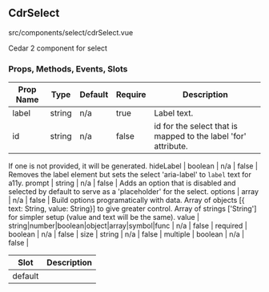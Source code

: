 ## CdrSelect


src/components/select/cdrSelect.vue


Cedar 2 component for select

### Props, Methods, Events, Slots

Prop Name | Type | Default | Require | Description
--- | --- | --- | --- | ---
label | string | n/a | true | Label text.
id | string | n/a | false | id for the select that is mapped to the label 'for' attribute.
If one is not provided, it will be generated.
hideLabel | boolean | n/a | false | Removes the label element but sets the select 'aria-label' to `label` text for a11y.
prompt | string | n/a | false | Adds an option that is disabled and selected by default to serve
as a 'placeholder' for the select.
options | array | n/a | false | Build options programatically with data.
Array of objects [{ text: String, value: String}] to give greater control.
Array of strings ['String'] for simpler setup (value and text will be the same).
value | string|number|boolean|object|array|symbol|func | n/a | false | 
required | boolean | n/a | false | 
size | string | n/a | false | 
multiple | boolean | n/a | false | 

Slot | Description
--- | ---
default | 
